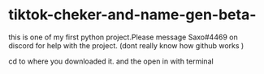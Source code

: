 # tiktok-cheker-and-name-gen-beta-
this is one of my first python project.Please message Saxo#4469 on discord for help with the project.
 (dont really know how github works )
 
 
 cd to where you downloaded it.
 and the open in with terminal 
